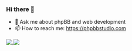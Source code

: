 ### Hi there 👋

- 💬 Ask me about phpBB and web development
- 📫 How to reach me: https://phpbbstudio.com

<a href="https://github.com/anuraghazra/github-readme-stats">
  <img align="center" src="https://github-readme-stats.vercel.app/api?username=3D-I&count_private=trues&show_icons=true&theme=dark" />
</a>
<a href="https://github.com/anuraghazra/convoychat">
  <img align="center" src="https://github-readme-stats.vercel.app/api/top-langs/?username=3D-I&count_private=trues&show_icons=true&theme=dark&layout=compact" />
</a>
